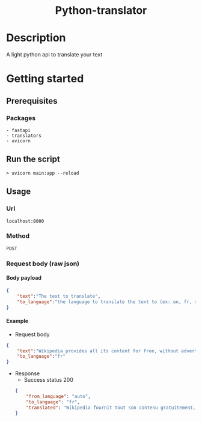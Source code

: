 # <p align='center'>Python-translator</p>
# Description
A light python api to translate your text

# Getting started

## Prerequisites
### Packages
    - fastapi
    - translators
    - uvicorn

## Run the script
```
> uvicorn main:app --reload
```

## Usage
### Url
```
localhost:8000
```
### Method
```
POST
```
### Request body (raw json)
#### Body payload
```json
{
    "text":"The text to translate",
    "to_language":"the language to translate the text to (ex: en, fr, mg, etc...)"
}
```
#### Example
- Request body
```json
{
    "text":"Wikipedia provides all its content for free, without advertising, and without using the exploitation of the personal data of its users.",
    "to_language":"fr"
}
```
- Response
    - Success status 200
    ```json
    {
        "from_language": "auto",
        "to_language": "fr",
        "translated": "Wikipedia fournit tout son contenu gratuitement, sans publicité, et sans utiliser l'exploitation des données personnelles de ses utilisateurs."
    }
    ```